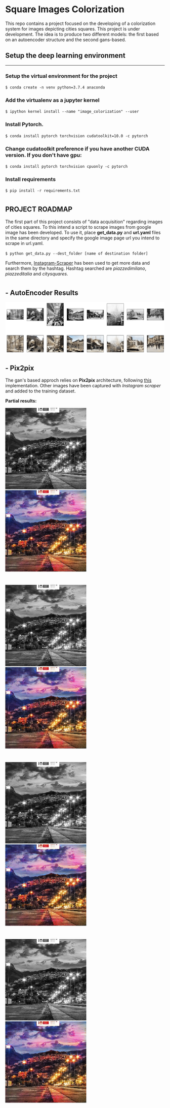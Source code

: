 # Square Images Colorization

This repo contains a project focused on the developing of a colorization system for images depicting cities squares. This project is under development. The idea is to produce two different models: the first based on an autoencoder structure and the second gans-based. 

## Setup the deep learning environment

---

### Setup the virtual environment for the project

`$ conda create -n venv python=3.7.4 anaconda`

### Add the virtualenv as a jupyter kernel

`$ ipython kernel install --name "image_colorization" --user`

### Install Pytorch.

`$ conda install pytorch torchvision cudatoolkit=10.0 -c pytorch`

### Change cudatoolkit preference if you have another CUDA version. If you don't have gpu:

`$ conda install pytorch torchvision cpuonly -c pytorch`

### Install requirements

`$ pip install -r requirements.txt`

#
 
## PROJECT ROADMAP

The first part of this project consists of "data acquisition" regarding images of cities squares. To this intend a script to scrape images from google image has been developed. To use it, place **get_data.py** and **url.yaml** files in the same directory and specify the google image page url you intend to scrape in url.yaml.

`$ python get_data.py --dest_folder [name of destination folder]`

Furthermore, [Instagram-Scraper](https://github.com/rarcega/instagram-scraper) has been used to get more data and search them by the hashtag. Hashtag searched are _piazzedimilano_, _piazzeditalia_ and _citysquares_.

#

## - AutoEncoder Results

![alt text](https://github.com/done1892/Square-Images-Colorization/blob/master/autoencoders/results_ae299x299_trainedmore2.png)

## - Pix2pix

The gan's based approch relies on **Pix2pix** architecture, following [this](https://github.com/junyanz/pytorch-CycleGAN-and-pix2pix) implementation. Other images have been captured with _Instagram scraper_ and added to the training dataset. 

**Partial results:**

![alt text](https://github.com/done1892/Square-Images-Colorization/blob/master/pix2pix/epoch037_real_A.png)
![alt text](https://github.com/done1892/Square-Images-Colorization/blob/master/pix2pix/epoch037_fake_B.png)

#

![alt text](https://github.com/done1892/Square-Images-Colorization/blob/master/pix2pix/epoch037_real_A.png)
![alt text](https://github.com/done1892/Square-Images-Colorization/blob/master/pix2pix/epoch037_fake_B.png)

#

![alt text](https://github.com/done1892/Square-Images-Colorization/blob/master/pix2pix/epoch037_real_A.png)
![alt text](https://github.com/done1892/Square-Images-Colorization/blob/master/pix2pix/epoch037_fake_B.png)

#

![alt text](https://github.com/done1892/Square-Images-Colorization/blob/master/pix2pix/epoch037_real_A.png)
![alt text](https://github.com/done1892/Square-Images-Colorization/blob/master/pix2pix/epoch037_fake_B.png)

